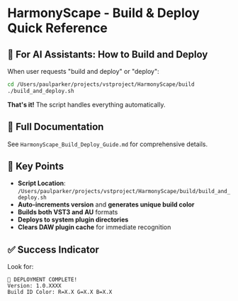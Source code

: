 # HarmonyScape - Build & Deploy Quick Reference

## 🚀 For AI Assistants: How to Build and Deploy

When user requests "build and deploy" or "deploy":

```bash
cd /Users/paulparker/projects/vstproject/HarmonyScape/build
./build_and_deploy.sh
```

**That's it!** The script handles everything automatically.

## 📖 Full Documentation

See `HarmonyScape_Build_Deploy_Guide.md` for comprehensive details.

## 🎯 Key Points

- **Script Location**: `/Users/paulparker/projects/vstproject/HarmonyScape/build/build_and_deploy.sh`
- **Auto-increments version** and **generates unique build color**
- **Builds both VST3 and AU** formats
- **Deploys to system plugin directories**
- **Clears DAW plugin cache** for immediate recognition

## ✅ Success Indicator

Look for:
```
🎉 DEPLOYMENT COMPLETE!
Version: 1.0.XXXX
Build ID Color: R=X.X G=X.X B=X.X
``` 